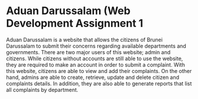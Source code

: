 # Aduan Darussalam (Web Development Assignment 1
Aduan Darussalam is a website that allows the citizens of Brunei Darussalam to submit their concerns regarding available departments and governments. There are two major users of this website; admin and citizens. While citizens without accounts are still able to use the website, they are required to make an account in order to submit a complaint. With this website, citizens are able to view and add their complaints. On the other hand, admins are able to create, retrieve, update and delete citizen and complaints details. In addition, they are also able to generate reports that list all complaints by department.
